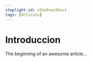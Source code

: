 ```yaml
---
stoplight-id: v52w9vwz5bnvt
tags: [Articulo]
---
```


# Introduccion

The beginning of an awesome article...
